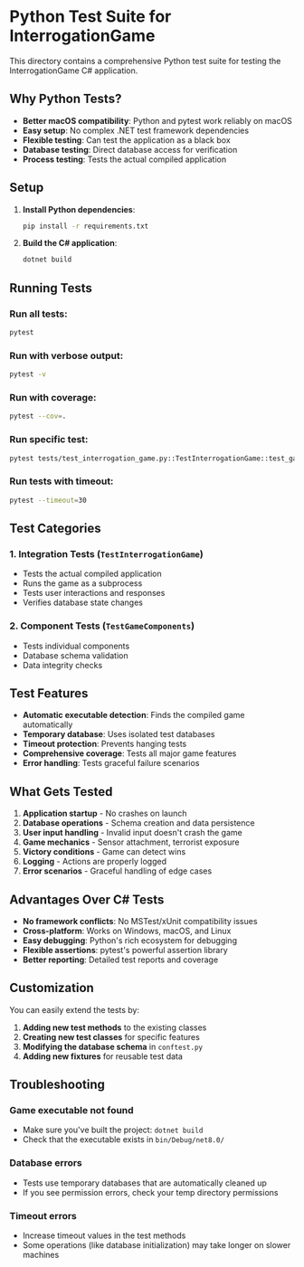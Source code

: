 # Python Test Suite for InterrogationGame

This directory contains a comprehensive Python test suite for testing the InterrogationGame C# application.

## Why Python Tests?

- **Better macOS compatibility**: Python and pytest work reliably on macOS
- **Easy setup**: No complex .NET test framework dependencies
- **Flexible testing**: Can test the application as a black box
- **Database testing**: Direct database access for verification
- **Process testing**: Tests the actual compiled application

## Setup

1. **Install Python dependencies**:
   ```bash
   pip install -r requirements.txt
   ```

2. **Build the C# application**:
   ```bash
   dotnet build
   ```

## Running Tests

### Run all tests:
```bash
pytest
```

### Run with verbose output:
```bash
pytest -v
```

### Run with coverage:
```bash
pytest --cov=.
```

### Run specific test:
```bash
pytest tests/test_interrogation_game.py::TestInterrogationGame::test_game_starts_without_crash
```

### Run tests with timeout:
```bash
pytest --timeout=30
```

## Test Categories

### 1. **Integration Tests** (`TestInterrogationGame`)
- Tests the actual compiled application
- Runs the game as a subprocess
- Tests user interactions and responses
- Verifies database state changes

### 2. **Component Tests** (`TestGameComponents`)
- Tests individual components
- Database schema validation
- Data integrity checks

## Test Features

- **Automatic executable detection**: Finds the compiled game automatically
- **Temporary database**: Uses isolated test databases
- **Timeout protection**: Prevents hanging tests
- **Comprehensive coverage**: Tests all major game features
- **Error handling**: Tests graceful failure scenarios

## What Gets Tested

1. **Application startup** - No crashes on launch
2. **Database operations** - Schema creation and data persistence
3. **User input handling** - Invalid input doesn't crash the game
4. **Game mechanics** - Sensor attachment, terrorist exposure
5. **Victory conditions** - Game can detect wins
6. **Logging** - Actions are properly logged
7. **Error scenarios** - Graceful handling of edge cases

## Advantages Over C# Tests

- **No framework conflicts**: No MSTest/xUnit compatibility issues
- **Cross-platform**: Works on Windows, macOS, and Linux
- **Easy debugging**: Python's rich ecosystem for debugging
- **Flexible assertions**: pytest's powerful assertion library
- **Better reporting**: Detailed test reports and coverage

## Customization

You can easily extend the tests by:

1. **Adding new test methods** to the existing classes
2. **Creating new test classes** for specific features
3. **Modifying the database schema** in `conftest.py`
4. **Adding new fixtures** for reusable test data

## Troubleshooting

### Game executable not found
- Make sure you've built the project: `dotnet build`
- Check that the executable exists in `bin/Debug/net8.0/`

### Database errors
- Tests use temporary databases that are automatically cleaned up
- If you see permission errors, check your temp directory permissions

### Timeout errors
- Increase timeout values in the test methods
- Some operations (like database initialization) may take longer on slower machines 